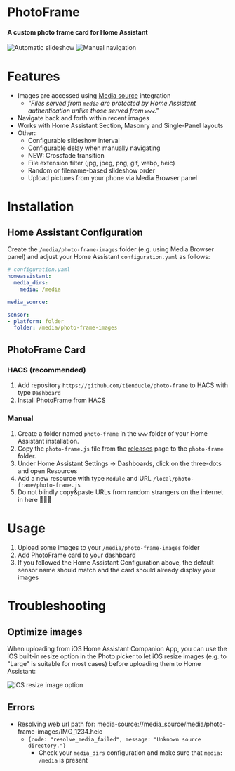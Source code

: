 # PhotoFrame
#### A custom photo frame card for Home Assistant

![Automatic slideshow](docs/images/preview2.gif)
![Manual navigation](docs/images/manual-navigation.gif)

# Features

- Images are accessed using [Media source](https://www.home-assistant.io/integrations/media_source/) integration
  - *"Files served from `media` are protected by Home Assistant authentication unlike those served from `www`."*
- Navigate back and forth within recent images
- Works with Home Assistant Section, Masonry and Single-Panel layouts
- Other:
  - Configurable slideshow interval
  - Configurable delay when manually navigating
  - NEW: Crossfade transition
  - File extension filter (jpg, jpeg, png, gif, webp, heic)
  - Random or filename-based slideshow order
  - Upload pictures from your phone via Media Browser panel

# Installation

## Home Assistant Configuration
Create the `/media/photo-frame-images` folder (e.g. using Media Browser panel) and adjust your Home Assistant `configuration.yaml` as follows:

```yaml
# configuration.yaml
homeassistant:
  media_dirs:
    media: /media

media_source:

sensor:
- platform: folder
  folder: /media/photo-frame-images
```

## PhotoFrame Card

### HACS (recommended)
1. Add repository `https://github.com/tienducle/photo-frame` to HACS with type `Dashboard`
2. Install PhotoFrame from HACS

### Manual
1. Create a folder named `photo-frame` in the `www` folder of your Home Assistant installation.
2. Copy the `photo-frame.js` file from the [releases](https://github.com/tienducle/photo-frame/releases) page to the `photo-frame` folder.
3. Under Home Assistant Settings -> Dashboards, click on the three-dots and open Resources
4. Add a new resource with type `Module` and URL `/local/photo-frame/photo-frame.js`
5. Do not blindly copy&paste URLs from random strangers on the internet in here 🤷🏻‍♂️

# Usage

1. Upload some images to your `/media/photo-frame-images` folder
2. Add PhotoFrame card to your dashboard
3. If you followed the Home Assistant Configuration above, the default sensor name should match and the card should already display your images

# Troubleshooting

## Optimize images
When uploading from iOS Home Assistant Companion App, you can use the iOS built-in resize option in the Photo picker to let iOS resize images (e.g. to "Large" is suitable for most cases) before uploading them to Home Assistant:

![iOS resize image option](docs/images/ios-resize.gif)

## Errors
- Resolving web url path for: media-source://media_source/media/photo-frame-images/IMG_1234.heic
  - `{code: "resolve_media_failed", message: "Unknown source directory."}`
    - Check your `media_dirs` configuration and make sure that `media: /media` is present
